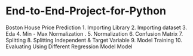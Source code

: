 # End-to-End-Project-for-Python
Boston House Price Prediction 1. Importing Library 2. Importing dataset 3. Eda 4. Min - Max Normalization . 5. Normalization  6.  Confusion Matrix 7. Splitting 8. Splitting Independent &amp; Target Variable 9. Model Training 10. Evaluating Using Different  Regression Model Model 
